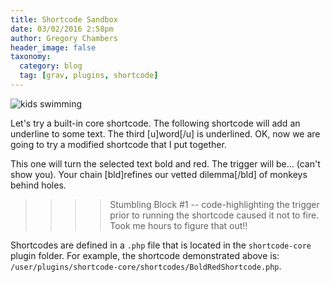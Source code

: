 ```yaml
---
title: Shortcode Sandbox
date: 03/02/2016 2:58pm
author: Gregory Chambers
header_image: false
taxonomy:
  category: blog
  tag: [grav, plugins, shortcode]
---
```


![kids swimming](shortcodeKids.jpg)

Let's try a built-in core shortcode. The following shortcode will add an underline to some text. The third [u]word[/u] is underlined. OK, now we are going to try a modified shortcode that I put together.

This one will turn the selected text bold and red. The trigger will be... (can't show you). Your chain [bld]refines our vetted dilemma[/bld] of monkeys behind holes.

>>>>Stumbling Block #1 -- code-highlighting the trigger prior to running the shortcode caused it not to fire. Took me hours to figure that out!!

Shortcodes are defined in a `.php` file that is located in the `shortcode-core` plugin folder. For example, the shortcode demonstrated above is: `/user/plugins/shortcode-core/shortcodes/BoldRedShortcode.php`.
